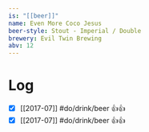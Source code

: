 ```yaml
---
is: "[[beer]]"
name: Even More Coco Jesus
beer-style: Stout - Imperial / Double
brewery: Evil Twin Brewing
abv: 12
---
```

# Log
- [x] [[2017-07]] #do/drink/beer 👍👍
- [x] [[2017-07]] #do/drink/beer 👍👍
